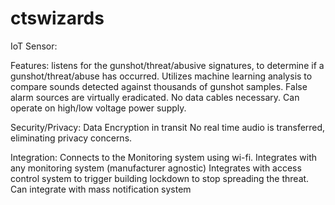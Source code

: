 # ctswizards

IoT Sensor: 

Features:
listens for the gunshot/threat/abusive signatures, to determine if a gunshot/threat/abuse has occurred. 
Utilizes machine learning analysis to compare sounds detected against thousands of gunshot samples. False alarm sources are virtually eradicated.
No data cables necessary.
Can operate on high/low voltage power supply.

Security/Privacy:
Data Encryption in transit
No real time audio is transferred, eliminating privacy concerns.

Integration:
Connects to the Monitoring system using wi-fi.
Integrates with any monitoring system (manufacturer agnostic)
Integrates with access control system to trigger building lockdown to stop spreading the threat.
Can integrate with mass notification system 
